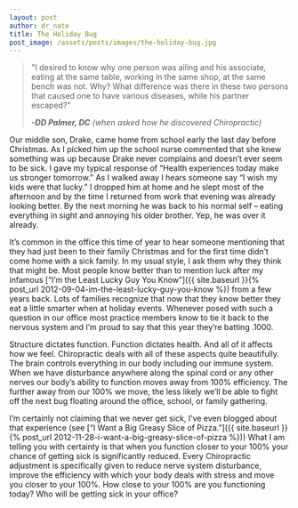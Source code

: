 ```yaml
---
layout: post
author: dr_nate
title: The Holiday Bug
post_image: /assets/posts/images/the-holiday-bug.jpg
---
```

> "I desired to know why one person was ailing and his associate, eating at the same table, working in the same shop, at the same bench was not. Why? What difference was there in these two persons that caused one to have various diseases, while his partner escaped?"
>
> **_-DD Palmer, DC_** _(when asked how he discovered Chiropractic)_

Our middle son, Drake, came home from school early the last day before Christmas. As I picked him up the school nurse commented that she knew something was up because Drake never complains and doesn’t ever seem to be sick. I gave my typical response of “Health experiences today make us stronger tomorrow.” As I walked away I hears someone say “I wish my kids were that lucky.”  I dropped him at home and he slept most of the afternoon and by the time I returned from work that evening was already looking better. By the next morning he was back to his normal self – eating everything in sight and annoying his older brother.  Yep, he was over it already.

It’s common in the office this time of year to hear someone mentioning that they had just been to their family Christmas and for the first time didn’t come home with a sick family.  In my usual style, I ask them why they think that might be. Most people know better than to mention luck after my infamous [“I’m the Least Lucky Guy You Know”]({{ site.baseurl }}{% post_url 2012-09-04-im-the-least-lucky-guy-you-know %}) from a few years back.  Lots of families recognize that now that they know better they eat a little smarter when at holiday events. Whenever posed with such a question in our office most practice members know to tie it back to the nervous system and I’m proud to say that this year they’re batting .1000.

Structure dictates function. Function dictates health. And all of it affects how we feel. Chiropractic deals with all of these aspects quite beautifully. The brain controls everything in our body including our immune system. When we have disturbance anywhere along the spinal cord or any other nerves our body’s ability to function moves away from 100% efficiency.  The further away from our 100% we move, the less likely we’ll be able to fight off the next bug floating around the office, school, or family gathering.

I’m certainly not claiming that we never get sick, I’ve even blogged about that experience (see [“I Want a Big Greasy Slice of Pizza.”]({{ site.baseurl }}{% post_url 2012-11-28-i-want-a-big-greasy-slice-of-pizza %}))  What I am telling you with certainty is that when you function closer to your 100% your chance of getting sick is significantly reduced. Every Chiropractic adjustment is specifically given to reduce nerve system disturbance, improve the efficiency with which your body deals with stress and move you closer to your 100%. How close to your 100% are you functioning today? Who will be getting sick in your office?
